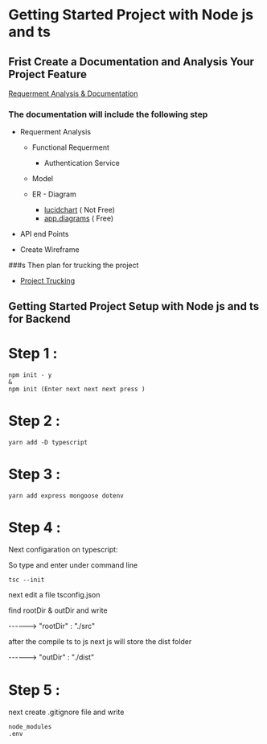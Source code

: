 # Getting Started Project with Node js and ts

## Frist Create a Documentation and Analysis Your Project Feature

[Requerment Analysis & Documentation](https://docs.google.com/document/d/1GphXZGrruRQ1Pq3TMG1PAcrX0zNL7l6ymfQLt038tRw/edit)

### The documentation will include the following step

-   Requerment Analysis

    -   Functional Requerment
        -   Authentication Service
    -   Model

    -   ER - Diagram
        -   [lucidchart](https://www.lucidchart.com/) ( Not Free)
        -   [app.diagrams](https://app.diagrams.net/) ( Free)

-   API end Points

-   Create Wireframe

###s Then plan for trucking the project

-   [Project Trucking](https://level2project.atlassian.net/jira/software/projects/UM/boards/1/roadmap)

## Getting Started Project Setup with Node js and ts for Backend

# Step 1 :

```
npm init - y
&
npm init (Enter next next next press )
```

# Step 2 :

```
yarn add -D typescript
```

# Step 3 :

```
yarn add express mongoose dotenv
```

# Step 4 :

Next configaration on typescript:

So type and enter under command line

```
tsc --init
```

next edit a file tsconfig.json

find rootDir & outDir and write

------> "rootDir" : "./src"

after the compile ts to js next js will store the dist folder

------> "outDir" : "./dist"

# Step 5 :

next create .gitignore file and write

```
node_modules
.env
```

